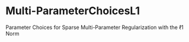 # Multi-ParameterChoicesL1
Parameter Choices for Sparse Multi-Parameter Regularization with the ℓ1 Norm
